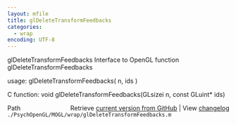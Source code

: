 ```yaml
---
layout: mfile
title: glDeleteTransformFeedbacks
categories:
  - wrap
encoding: UTF-8
---
```


glDeleteTransformFeedbacks  Interface to OpenGL function glDeleteTransformFeedbacks

usage:  glDeleteTransformFeedbacks\( n, ids \)

C function:  void glDeleteTransformFeedbacks\(GLsizei n, const GLuint\* ids\)


<div class="code_header" style="text-align:right;">
  <span style="float:left;">Path&nbsp;&nbsp;</span> <span class="counter">Retrieve <a href=
  "https://raw.github.com/Psychtoolbox-3/Psychtoolbox-3/beta/./PsychOpenGL/MOGL/wrap/glDeleteTransformFeedbacks.m">current version from GitHub</a> | View <a href=
  "https://github.com/Psychtoolbox-3/Psychtoolbox-3/commits/beta/./PsychOpenGL/MOGL/wrap/glDeleteTransformFeedbacks.m">changelog</a></span>
</div>
<div class="code">
  <code>./PsychOpenGL/MOGL/wrap/glDeleteTransformFeedbacks.m</code>
</div>

